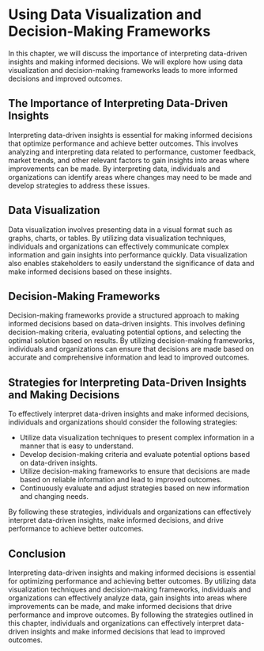 Using Data Visualization and Decision-Making Frameworks
==========================================================================================================================

In this chapter, we will discuss the importance of interpreting data-driven insights and making informed decisions. We will explore how using data visualization and decision-making frameworks leads to more informed decisions and improved outcomes.

The Importance of Interpreting Data-Driven Insights
---------------------------------------------------

Interpreting data-driven insights is essential for making informed decisions that optimize performance and achieve better outcomes. This involves analyzing and interpreting data related to performance, customer feedback, market trends, and other relevant factors to gain insights into areas where improvements can be made. By interpreting data, individuals and organizations can identify areas where changes may need to be made and develop strategies to address these issues.

Data Visualization
------------------

Data visualization involves presenting data in a visual format such as graphs, charts, or tables. By utilizing data visualization techniques, individuals and organizations can effectively communicate complex information and gain insights into performance quickly. Data visualization also enables stakeholders to easily understand the significance of data and make informed decisions based on these insights.

Decision-Making Frameworks
--------------------------

Decision-making frameworks provide a structured approach to making informed decisions based on data-driven insights. This involves defining decision-making criteria, evaluating potential options, and selecting the optimal solution based on results. By utilizing decision-making frameworks, individuals and organizations can ensure that decisions are made based on accurate and comprehensive information and lead to improved outcomes.

Strategies for Interpreting Data-Driven Insights and Making Decisions
---------------------------------------------------------------------

To effectively interpret data-driven insights and make informed decisions, individuals and organizations should consider the following strategies:

* Utilize data visualization techniques to present complex information in a manner that is easy to understand.
* Develop decision-making criteria and evaluate potential options based on data-driven insights.
* Utilize decision-making frameworks to ensure that decisions are made based on reliable information and lead to improved outcomes.
* Continuously evaluate and adjust strategies based on new information and changing needs.

By following these strategies, individuals and organizations can effectively interpret data-driven insights, make informed decisions, and drive performance to achieve better outcomes.

Conclusion
----------

Interpreting data-driven insights and making informed decisions is essential for optimizing performance and achieving better outcomes. By utilizing data visualization techniques and decision-making frameworks, individuals and organizations can effectively analyze data, gain insights into areas where improvements can be made, and make informed decisions that drive performance and improve outcomes. By following the strategies outlined in this chapter, individuals and organizations can effectively interpret data-driven insights and make informed decisions that lead to improved outcomes.
